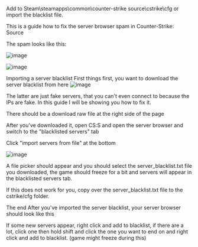 Add to Steam\steamapps\common\counter-strike source\cstrike\cfg or import the blacklist file.

This is a guide how to fix the server browser spam in Counter-Strike: Source

The spam looks like this:

![image](https://github.com/z2x4/css_blacklist/assets/144192638/29416dbe-5730-41d5-af5f-35b7a8a516b8)

![image](https://github.com/z2x4/css_blacklist/assets/144192638/448849ee-d63c-4353-88ba-59dcfda29f1b)

Importing a server blacklist
First things first, you want to download the server blacklist from here
![image](https://github.com/z2x4/css_blacklist/assets/144192638/a3376810-2e0a-4172-93c6-bd9f656248b7)

The latter are just fake servers, that you can't even connect to because the IPs are fake.
In this guide I will be showing you how to fix it.


There should be a download raw file at the right side of the page

After you've downloaded it, open CS:S and open the server browser and switch to the "blacklisted servers" tab

Click "import servers from file" at the bottom

![image](https://github.com/z2x4/css_blacklist/assets/144192638/ab1b0da6-a4e8-4b54-ae53-5be5cc6411cc)

A file picker should appear and you should select the server_blacklist.txt file you downloaded, the game should freeze for a bit and servers will appear in the blacklisted servers tab.


If this does not work for you, copy over the server_blacklist.txt file to the cstrike/cfg folder.

The end
After you've imported the server blacklist, your server browser should look like this



If some new servers appear, right click and add to blacklist, if there are a lot, click one then hold shift and click the one you want to end on and right click and add to blacklist. (game might freeze during this)
